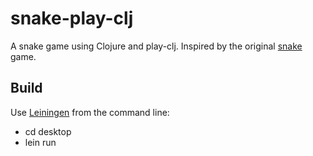 # snake-play-clj
A snake game using Clojure and play-clj.
Inspired by the original [snake](https://en.wikipedia.org/wiki/Snake_(video_game)) game.

## Build
Use [Leiningen](https://github.com/technomancy/leiningen) from the command line:
* cd desktop
* lein run

